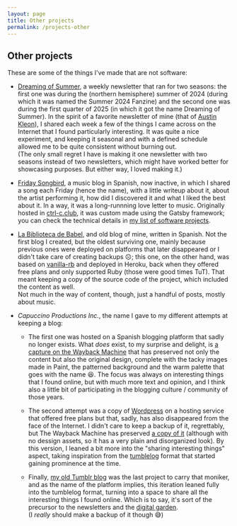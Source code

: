 ```yaml
---
layout: page
title: Other projects
permalink: /projects-other
---
```


## Other projects

These are some of the things I've made that are not software:

- [Dreaming of Summer](https://ricardochavezt.substack.com/), a weekly newsletter that ran for two seasons: the first one was during the (northern hemisphere) summer of 2024 (during which it was named the Summer 2024 Fanzine) and the second one was during the first quarter of 2025 (in which it got the name Dreaming of Summer). In the spirit of a favorite newsletter of mine (that of [Austin Kleon](https://austinkleon.substack.com/)), I shared each week a few of the things I came across on the Internet that I found particularly interesting.
It was quite a nice experiment, and keeping it seasonal and with a defined schedule allowed me to be quite consistent without burning out.  
(The only small regret I have is making it one newsletter with two seasons instead of two newsletters, which might have worked better for showcasing purposes. But either way, I loved making it.)

- [Friday Songbird](/friday-songbird), a music blog in Spanish, now inactive, in which I shared a song each Friday (hence the name), with a little writeup about it, about the artist performing it, how did I discovered it and what I liked the best about it. In a way, it was a long-runnning love letter to music. Originally hosted in [ctrl-c.club](https://ctrl-c.club/), it was custom made using the Gatsby framework; you can check the technical details in <a class="internal-link" href="/projects-software">my list of software projects</a>.

- [La Biblioteca de Babel](/biblioteca-de-babel), and old blog of mine, written in Spanish. Not the first blog I created, but the oldest surviving one, mainly because previous ones were deployed on platforms that later disappeared or I didn't take care of creating backups ☹️; this one, on the other hand, was based on [vanilla-rb](https://github.com/lazyatom/vanilla-rb) and deployed in Heroku, back when they offered free plans and only supported Ruby (those were good times TuT). That meant keeping a copy of the source code of the project, which included the content as well.  
Not much in the way of content, though, just a handful of posts, mostly about music. 

- _Capuccino Productions Inc._, the name I gave to my different attempts at keeping a blog:

  - The first one was hosted on a Spanish blogging platform that sadly no longer exists. What _does_ exist, to my surprise and delight, is [a capture on the Wayback Machine](https://web.archive.org/web/20070807175824/http://capuccinoproductions.bitacoras.com/) that has preserved not only the content but also the original design, complete with the tacky images made in Paint, the patterned background and the warm palette that goes with the name 😆. The focus was always on interesting things that I found online, but with much more text and opinion, and I think also a little bit of participating in the blogging culture / community of those years.

  - The second attempt was a copy of [Wordpress](https://wordpress.org/) on a hosting service that offered free plans but that, sadly, has also disappeared from the face of the Internet. I didn't care to keep a backup of it, regrettably, but The Wayback Machine has preserved [a copy of it](https://web.archive.org/web/20120924001818/http://capuccinoproductions.110mb.com/) (although with no dessign assets, so it has a very plain and disorganized look). By this version, I leaned a bit more into the "sharing interesting things" aspect, taking inspiration from the [tumblelog](https://kottke.org/05/10/tumblelogs) format that started gaining prominence at the time.

  - Finally, [my old Tumblr blog](https://capuccinoproductions.tumblr.com/) was the last project to carry that moniker, and as the name of the platform implies, this iteration leaned fully into the tumblelog format, turning into a space to share all the interesting things I found online. Which is to say, it's sort of the precursor to the newsletters and the <a class="internal-link" href="/garden">digital garden</a>.  
  (I *really* should make a backup of it though 😅)
